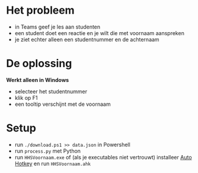 # Het probleem

- in Teams geef je les aan studenten
- een student doet een reactie en je wilt die met voornaam aanspreken
- je ziet echter alleen een studentnummer en de achternaam

# De oplossing

**Werkt alleen in Windows**

- selecteer het studentnummer
- klik op F1
- een tooltip verschijnt met de voornaam

# Setup

- run `./download.ps1 >> data.json` in Powershell
- run `process.py` met Python
- run `HHSVoornaam.exe` of (als je executables niet vertrouwt) installeer [Auto Hotkey](https://www.autohotkey.com/) en run `HHSVoornaam.ahk`